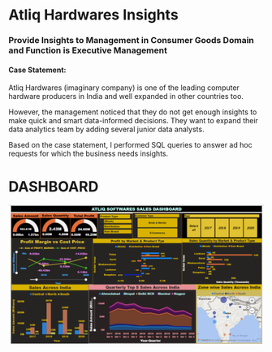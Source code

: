 # Atliq Hardwares Insights <br/>

### Provide Insights to Management in Consumer Goods Domain and Function is Executive Management

#### Case Statement: <br/>

Atliq Hardwares (imaginary company) is one of the leading computer hardware producers in India and well expanded in other countries too.

However, the management noticed that they do not get enough insights to make quick and smart data-informed decisions. They want to expand their data analytics team by adding several junior data analysts.

Based on the case statement, I performed SQL queries to answer ad hoc requests for which the business needs insights.


# DASHBOARD

<img src= "https://github.com/Vijay290197/Atliq_Software_Business_Insights/blob/main/Dashboard_image.png?raw=true" >